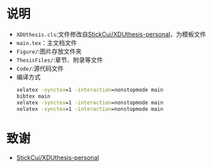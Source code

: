 # 说明

- `XDUthesis.cls`:文件修改自[StickCui/XDUthesis-personal](https://github.com/StickCui/XDUthesis-personal)，为模板文件
- `main.tex`：主文档文件
- `Figure/`:图片存放文件夹
- `ThesisFiles/`:章节、附录等文件
- `Code/`:源代码文件
-  编译方式
    ```bat
    xelatex -synctex=1 -interaction=nonstopmode main
    bibtex main
    xelatex -synctex=1 -interaction=nonstopmode main
    xelatex -synctex=1 -interaction=nonstopmode main
    ```

# 致谢

- [StickCui/XDUthesis-personal](https://github.com/StickCui/XDUthesis-personal)

